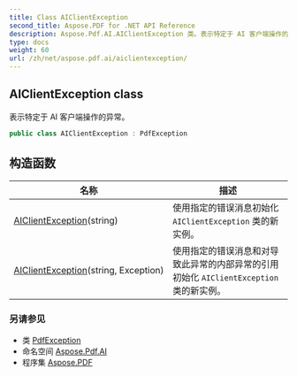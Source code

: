 ```yaml
---
title: Class AIClientException
second_title: Aspose.PDF for .NET API Reference
description: Aspose.Pdf.AI.AIClientException 类。表示特定于 AI 客户端操作的异常
type: docs
weight: 60
url: /zh/net/aspose.pdf.ai/aiclientexception/
---
```

## AIClientException class

表示特定于 AI 客户端操作的异常。

```csharp
public class AIClientException : PdfException
```

## 构造函数

| 名称 | 描述 |
| --- | --- |
| [AIClientException](aiclientexception/#constructor)(string) | 使用指定的错误消息初始化 `AIClientException` 类的新实例。 |
| [AIClientException](aiclientexception/#constructor_1)(string, Exception) | 使用指定的错误消息和对导致此异常的内部异常的引用初始化 `AIClientException` 类的新实例。 |

### 另请参见

* 类 [PdfException](../../aspose.pdf/pdfexception/)
* 命名空间 [Aspose.Pdf.AI](../../aspose.pdf.ai/)
* 程序集 [Aspose.PDF](../../)